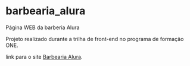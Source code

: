 # barbearia_alura
Página WEB da barberia Alura

Projeto realizado durante a trilha de front-end no programa de formação ONE.

link para o site [Barbearia Alura](https://barbearia-alura-sam-pace.vercel.app/).
